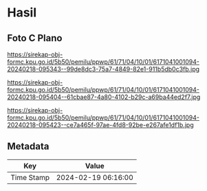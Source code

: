 # Hasil

## Foto C Plano

https://sirekap-obj-formc.kpu.go.id/5b50/pemilu/ppwp/61/71/04/10/01/6171041001094-20240218-095343--99de8dc3-75a7-4849-82e1-911b5db0c3fb.jpg

https://sirekap-obj-formc.kpu.go.id/5b50/pemilu/ppwp/61/71/04/10/01/6171041001094-20240218-095404--61cbae87-4a80-4102-b29c-a69ba44ed2f7.jpg

https://sirekap-obj-formc.kpu.go.id/5b50/pemilu/ppwp/61/71/04/10/01/6171041001094-20240218-095423--ce7a465f-97ae-4fd8-92be-e267afe1df1b.jpg


## Metadata

| Key        | Value               |
| ---------- | ------------------- |
| Time Stamp | 2024-02-19 06:16:00 |



